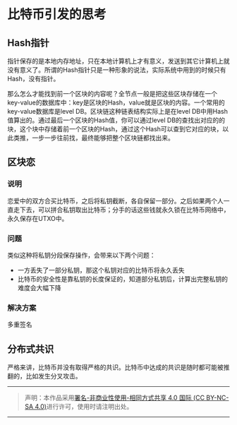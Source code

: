 # 比特币引发的思考  

## Hash指针  

指针保存的是本地内存地址，只在本地计算机上才有意义，发送到其它计算机上就没有意义了。所谓的Hash指针只是一种形象的说法，实际系统中用到的时候只有Hash，没有指针。  

那么怎么才能找到前一个区块的内容呢？全节点一般是把这些区块存储在一个key-value的数据库中：key是区块的Hash，value就是区块的内容。一个常用的key-value数据库是level DB。区块链这种链表结构实际上是在level DB中用Hash值算出的。通过最后一个区块的Hash值，你可以通过level DB的查找出对应的的块，这个块中存储着前一个区块的Hash，通过这个Hash可以查到它对应的块，以此类推，一步一步往前找，最终能够把整个区块链都找出来。  

## 区块恋  

### 说明  

恋爱中的双方合买比特币，之后将私钥截断，各自保留一部分。之后如果两个人一直走下去，可以拼合私钥取出比特币；分手的话这些钱就永久锁在比特币网络中，永久保存在UTXO中。  

### 问题  

类似这种将私钥分段保存操作，会带来以下两个问题：  

- 一方丢失了一部分私钥，那这个私钥对应的比特币将永久丢失
- 比特币的安全性是靠私钥的长度保证的，知道部分私钥后，计算出完整私钥的难度会大幅下降

### 解决方案  

多重签名

## 分布式共识  

严格来讲，比特币并没有取得严格的共识。比特币中达成的共识是随时都可能被推翻的，比如发生分叉攻击。  

---

> 声明：本作品采用[署名-非商业性使用-相同方式共享 4.0 国际 (CC BY-NC-SA 4.0)](https://creativecommons.org/licenses/by-nc-sa/4.0/deed.zh)进行许可，使用时请注明出处。  

---